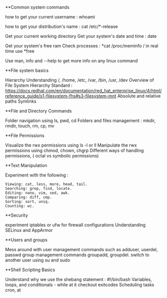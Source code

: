 **Common system commands

how to get your current username : whoami

how to get your distribution's name : cat /etc/*-release

Get your current working directory Get your system's date and time : date

Get your system's free ram Check processes : *cat /proc/meminfo / in real time use *free

Use man, info and --help to get more info on any linux command

**File system basics

Hierarchy Understanding /, /home, /etc, /var, /bin, /usr, /dev Overview of File System Hierarchy Standard : https://docs.redhat.com/en/documentation/red_hat_enterprise_linux/4/html/reference_guide/s1-filesystem-fhs#s3-filesystem-mnt Absolute and relative paths Symlinks

**File and Directory Commands

Folder navigation using ls, pwd, cd Folders and files management : mkdir, rmdir, touch, rm, cp, mv

**File Permissions

Visualize the rwx permissions using ls -l or ll Manipulate the rwx permissions using chmod, chown, chgrp Different ways of handling permissions, ( octal vs symbolic permissions)

**Text Manipulation

Experiment with the following :

    Viewing: cat, less, more, head, tail.
    Searching: grep, find, locate.
    Editing: nano, vim, sed, awk.
    Comparing: diff, cmp.
    Sorting: sort, uniq.
    Counting: wc.

**Security

experiment iptables or ufw for firewall configurations Understanding SELinux and AppArmor

**Users and groups

Mess around with user management commands such as adduser, userdel, passwd group management commands groupadd, groupdel. switch to another user using su and sudo

**Shell Scripting Basics

Understand why we use the shebang statement : #!/bin/bash Variables, loops, and conditionals - while at it checkout exitcodes Scheduling tasks cron, at
